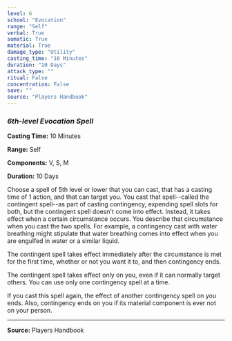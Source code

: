 ```yaml
---
level: 6
school: "Evocation"
range: "Self"
verbal: True
somatic: True
material: True
damage_type: "Utility"
casting_time: "10 Minutes"
duration: "10 Days"
attack_type: ""
ritual: False
concentration: False
save: ""
source: "Players Handbook"
---
```


### *6th-level Evocation Spell*

**Casting Time:** 10 Minutes

**Range:** Self

**Components:** V, S, M

**Duration:** 10 Days

Choose a spell of 5th level or lower that you can cast, that has a casting time of 1 action, and that can target you. You cast that spell--called the contingent spell--as part of casting contingency, expending spell slots for both, but the contingent spell doesn't come into effect. Instead, it takes effect when a certain circumstance occurs. You describe that circumstance when you cast the two spells. For example, a contingency cast with water breathing might stipulate that water breathing comes into effect when you are engulfed in water or a similar liquid.
 
 The contingent spell takes effect immediately after the circumstance is met for the first time, whether or not you want it to, and then contingency ends.
 
 The contingent spell takes effect only on you, even if it can normally target others. You can use only one contingency spell at a time.
 
 If you cast this spell again, the effect of another contingency spell on you ends. Also, contingency ends on you if its material component is ever not on your person.

---
**Source:** Players Handbook
